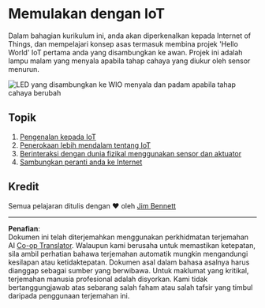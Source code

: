<!--
CO_OP_TRANSLATOR_METADATA:
{
  "original_hash": "e2b1b891b08ef7633d285547fbe73290",
  "translation_date": "2025-08-27T22:13:03+00:00",
  "source_file": "1-getting-started/README.md",
  "language_code": "ms"
}
-->
# Memulakan dengan IoT

Dalam bahagian kurikulum ini, anda akan diperkenalkan kepada Internet of Things, dan mempelajari konsep asas termasuk membina projek 'Hello World' IoT pertama anda yang disambungkan ke awan. Projek ini adalah lampu malam yang menyala apabila tahap cahaya yang diukur oleh sensor menurun.

![LED yang disambungkan ke WIO menyala dan padam apabila tahap cahaya berubah](../../../images/wio-running-assignment-1-1.gif)

## Topik

1. [Pengenalan kepada IoT](lessons/1-introduction-to-iot/README.md)
1. [Penerokaan lebih mendalam tentang IoT](lessons/2-deeper-dive/README.md)
1. [Berinteraksi dengan dunia fizikal menggunakan sensor dan aktuator](lessons/3-sensors-and-actuators/README.md)
1. [Sambungkan peranti anda ke Internet](lessons/4-connect-internet/README.md)

## Kredit

Semua pelajaran ditulis dengan ♥️ oleh [Jim Bennett](https://GitHub.com/JimBobBennett)

---

**Penafian**:  
Dokumen ini telah diterjemahkan menggunakan perkhidmatan terjemahan AI [Co-op Translator](https://github.com/Azure/co-op-translator). Walaupun kami berusaha untuk memastikan ketepatan, sila ambil perhatian bahawa terjemahan automatik mungkin mengandungi kesilapan atau ketidaktepatan. Dokumen asal dalam bahasa asalnya harus dianggap sebagai sumber yang berwibawa. Untuk maklumat yang kritikal, terjemahan manusia profesional adalah disyorkan. Kami tidak bertanggungjawab atas sebarang salah faham atau salah tafsir yang timbul daripada penggunaan terjemahan ini.